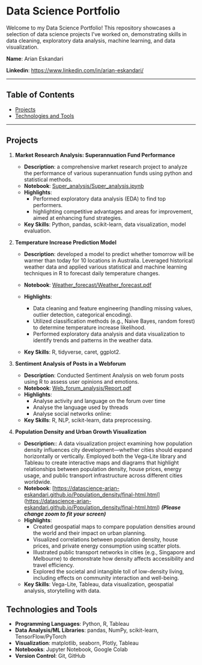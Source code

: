 # Data Science Portfolio

Welcome to my Data Science Portfolio! This repository showcases a selection of data science projects I've worked on, demonstrating skills in data cleaning, exploratory data analysis, machine learning, and data visualization.

**Name**: Arian Eskandari

**Linkedin**: https://www.linkedin.com/in/arian-eskandari/

---

## Table of Contents

- [Projects](#projects)
- [Technologies and Tools](#technologies-and-tools)


---

## Projects

1. **Market Research Analysis: Superannuation Fund Performance**
   - **Description**: a comprehensive market research project to analyze the performance of various superannuation funds using python and statistical methods.
   - **Notebook**: [Super_analysis/Super_analysis.ipynb](Super_analysis/Super_analysis.ipynb)
   - **Highlights**: 
     - Performed exploratory data analysis (EDA) to find top performers.  
     - highlighting competitive advantages and areas for improvement, aimed at enhancing fund strategies.
   - **Key Skills**: Python, pandas, scikit-learn, data visualization, model evaluation.
     

2. **Temperature Increase Prediction Model**
   - **Description**:  developed a model to predict whether tomorrow will be warmer than today for 10 locations in Australia. Leveraged historical weather data and applied various statistical and machine learning techniques in R to forecast daily temperature changes.
  
   - **Notebook**: [Weather_forecast/Weather_forecast.pdf](Weather_forecast/Weather_forecast.pdf)  
   - **Highlights**:
      - Data cleaning and feature engineering (handling missing values, outlier detection, categorical encoding).
      - Utilized classification methods (e.g., Naive Bayes, random forest) to determine temperature increase likelihood.
      - Performed exploratory data analysis and data visualization to identify trends and patterns in the weather data.
   - **Key Skills**:  R, tidyverse, caret, ggplot2.


3. **Sentiment Analysis of Posts in a Webforum**
   - **Description**: Conducted Sentiment Analysis on web forum posts using R to assess user opinions and emotions.  
   - **Notebook**: [Web_forum_analysis/Report.pdf](Web_forum_analysis/Report.pdf)  
   - **Highlights**:
     - Analyse activity and language on the forum over time
     - Analyse the language used by threads
     - Analyse social networks online:
   - **Key Skills**: R, NLP, scikit-learn, data preprocessing.
     

4. **Population Density and Urban Growth Visualization**
   - **Description:**: A data visualization project examining how population density influences city development—whether cities should expand horizontally or vertically. Employed both the Vega-Lite library and Tableau to create interactive maps and diagrams that highlight relationships between population density, house prices, energy usage, and public transport infrastructure across different cities worldwide.
   - **Notebook**: [https://datascience-arian-eskandari.github.io/Population_density/final-html.html] (https://datascience-arian-eskandari.github.io/Population_density/final-html.html)
     ***(Please change zoom to fit your screen)***
   - **Highlights**:
     - Created geospatial maps to compare population densities around the world and their impact on urban planning.
     - Visualized correlations between population density, house prices, and private energy consumption using scatter plots.
     - Illustrated public transport networks in cities (e.g., Singapore and Melbourne) to demonstrate how density affects accessibility and travel efficiency.
     - Explored the societal and intangible toll of low-density living, including effects on community interaction and well-being.
   - **Key Skills**: Vega-Lite, Tableau, data visualization, geospatial analysis, storytelling with data.



## Technologies and Tools

- **Programming Languages**: Python, R, Tableau
- **Data Analysis/ML Libraries**: pandas, NumPy, scikit-learn, TensorFlow/PyTorch
- **Visualization**: matplotlib, seaborn, Plotly, Tableau
- **Notebooks**: Jupyter Notebook, Google Colab
- **Version Control**: Git, GitHub



